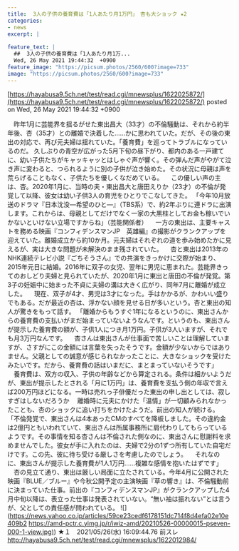 ```yaml
---
title:  3人の子供の養育費は「1人あたり月1万円」　杏も大ショック ★2  
categories:
- news
excerpt: |
  
feature_text: |
  ##  3人の子供の養育費は「1人あたり月1万...
  Wed, 26 May 2021 19:44:32  +0900
feature_image: "https://picsum.photos/2560/600?image=733"
image: "https://picsum.photos/2560/600?image=733"
---
```


[https://hayabusa9.5ch.net/test/read.cgi/mnewsplus/1622025872/](https://hayabusa9.5ch.net/test/read.cgi/mnewsplus/1622025872/)
posted on Wed, 26 May 2021 19:44:32  +0900

<!--more-->

　昨年1月に芸能界を揺るがせた東出昌大（33才）の不倫騒動は、それから約半年後、杏（35才）との離婚で決着した……かに思われていた。だが、その後の東出の対応で、再び元夫婦は揺れていた。「養育費」を巡ってトラブルになっているのだ。 久しぶりの青空が広がった5月下旬の昼下がり、都内のある一戸建てに、幼い子供たちがキャッキャッとはしゃぐ声が響く。その弾んだ声がやがて泣き声に変わると、つられるように別の子供が泣き始めた。その状況に母親は声を荒らげることもなく、子供たちを優しくなだめている。 　この優しい声の主は、杏。2020年1月に、当時の夫・東出昌大と唐田えりか（23才）の不倫が発覚して以降、彼女は幼い子供3人の育児をひとりでこなしてきた。 「今年10月放送のドラマ『日本沈没—希望のひと—』（TBS系）で、約2年ぶりに連ドラに出演します。これからは、母親としてだけでなく一家の大黒柱としてお金も稼いでいかないといけない立場ですからね」（芸能関係者） 　一方の東出は、主要キャストを務める映画『コンフィデンスマンJP　英雄編』の撮影がクランクアップを迎えていた。離婚成立から約10か月。元夫婦はそれぞれの道を歩み始めたかに見えるが、実は大きな問題が未解決のまま残されていた。 　杏と東出は2013年のNHK連続テレビ小説『ごちそうさん』での共演をきっかけに交際が始まり、2015年元日に結婚。2016年に双子の女児、翌年に男児に恵まれた。芸能界きってのおしどり夫婦と見られていたが、2020年1月に東出と唐田の不倫が発覚。第3子の妊娠中に始まった不貞に夫婦の溝は大きく広がり、同年7月に離婚が成立した。 　現在、双子が4才、男児は3才になった。手はかかるが、かわいい盛りでもある。だが最近の杏は、浮かない顔を見せる日が多いという。杏と東出の知人が驚きをもって話す。 「離婚からもうすぐ1年になるというのに、東出さんからの養育費の支払いがまだ始まっていないようなんです。というのも、東出さんが提示した養育費の額が、子供1人につき月1万円。子供が3人いますが、それでも月3万円なんです。 　杏さんは東出さんが仕事面で苦しいことは理解していますが、さすがにこの金額には言葉を失ったそうです。金額が少ないからではありません。父親としての誠意が感じられなかったことに、大きなショックを受けたみたいです。だから、養育費の話はいまだに、まとまっていないそうです」 　養育費は、双方の収入、子供の年齢などから算定される。条件は細かいようだが、東出が提示したとされる「月に1万円」は、養育費を支払う側の年収で言えば200万円ほどになる。一時は売れっ子俳優だった東出の申し出としては、寂しすぎはしないだろうか 　離婚時に元夫にかけた「温情」が一切顧みられなかったことも、杏のショックに追い打ちをかけたようだ。前出の知人が続ける。 「不倫発覚で、東出さんは4本あったCMのすべてを降板しました。その違約金は2億円ともいわれていて、東出さんは所属事務所に肩代わりしてもらっているようです。その事情を知る杏さんは不倫された側なのに、東出さんに慰謝料を求めませんでした。彼女が手に入れたのは、夫婦で2分の1ずつ所有していた自宅だけです。この先、彼に待ち受ける厳しさを考慮したのでしょう。 　それなのに、東出さんが提示した養育費が1人1万円……複雑な感情を抱いたはずです」 　杏の見立て通り、東出は厳しい局面に立たされている。今年4月に公開された映画『BLUE／ブルー』や今秋公開予定の主演映画『草の響き』は、不倫騒動前に決まっていた仕事。前出の『コンフィデンスマンJP』がクランクアップした4月中旬以降は、表立った仕事は発表されていない。“無い袖は振れない”とは言うが、父としての責任感が問われている。 ![](https://news.yahoo.co.jp/articles/59ce23cedf6178151dc714f8d4efa02e10e409b2 [https://amd-pctr.c.yimg.jp/r/iwiz-amd/20210526-00000015-pseven-000-1-view.jpg)](https://amd-pctr.c.yimg.jp/r/iwiz-amd/20210526-00000015-pseven-000-1-view.jpg)) ★１　2021/05/26(水) 16:09:44.76 前スレ http://hayabusa9.5ch.net/test/read.cgi/mnewsplus/1622012984/
